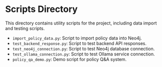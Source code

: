 ﻿# Scripts Directory

This directory contains utility scripts for the project, including data import and testing scripts.

- `import_policy_data.py`: Script to import policy data into Neo4j.
- `test_backend_response.py`: Script to test backend API responses.
- `test_neo4j_connection.py`: Script to test Neo4j database connection.
- `test_ollama_connection.py`: Script to test Ollama service connection.
- `policy_qa_demo.py`: Demo script for policy Q&A system.